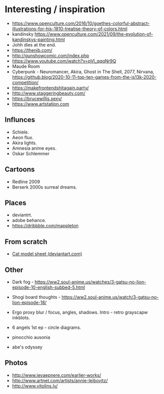 # Interesting / inspiration

* https://www.openculture.com/2016/10/goethes-colorful-abstract-illustrations-for-his-1810-treatise-theory-of-colors.html
* kandinsky https://www.openculture.com/2021/09/the-evolution-of-kandinskys-painting.html 
* Johh dies at the end.
* https://thenib.com/
* http://gunshowcomic.com/index.php
* https://www.youtube.com/watch?v=pVI_qqqNr9Q
* Maude Room
* Cyberpunk - Neuromancer, Akira, Ghost in The Shell, 2077, Nirvana, https://github.blog/2020-10-11-top-ten-games-from-the-js13k-2020-competition/
* https://makefrontendshitagain.party/ 
* http://www.staggeringbeauty.com/
* https://brucewillis.sexy/
* https://www.artstation.com

## Influnces

* Schiele.
* Aeon flux.
* Akira lights.
* Amnesia anime eyes.
* Oskar Schlemmer

## Cartoons

* Redline 2009
* Berserk 2000s surreal dreams.

## Places

* deviantrt.
* adobe behance.
* https://dribbble.com/mappleton


## From scratch

* [Cat model sheet (deviantart.com)](https://www.deviantart.com/popular-24-hours/?section=&global=1&q=cat+model+sheet)

## Other

* Dark fog - https://ww2.soul-anime.us/watches/3-gatsu-no-lion-episode-10-english-subbed-5.html
* Shogi board thoughts - https://ww2.soul-anime.us/watch/3-gatsu-no-lion-episode-18/

* Ergo proxy blur / focus, angles, shadows. Intro - retro grayscapw inkblots. 
* 6 angels 1st ep - circle diagrams.
* pinocchio ausonia
* abe's odyssey 

## Photos

* http://www.ievaepnere.com/earlier-works/
* http://www.artnet.com/artists/annie-leibovitz/
* http://www.vitolins.lv/
